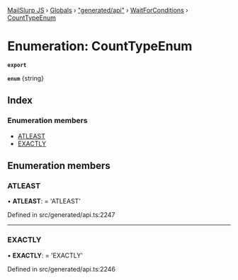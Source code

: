 [MailSlurp JS](../README.md) › [Globals](../globals.md) › ["generated/api"](../modules/_generated_api_.md) › [WaitForConditions](../modules/_generated_api_.waitforconditions.md) › [CountTypeEnum](_generated_api_.waitforconditions.counttypeenum.md)

# Enumeration: CountTypeEnum

**`export`** 

**`enum`** {string}

## Index

### Enumeration members

* [ATLEAST](_generated_api_.waitforconditions.counttypeenum.md#atleast)
* [EXACTLY](_generated_api_.waitforconditions.counttypeenum.md#exactly)

## Enumeration members

###  ATLEAST

• **ATLEAST**: =  <any>'ATLEAST'

Defined in src/generated/api.ts:2247

___

###  EXACTLY

• **EXACTLY**: =  <any>'EXACTLY'

Defined in src/generated/api.ts:2246
